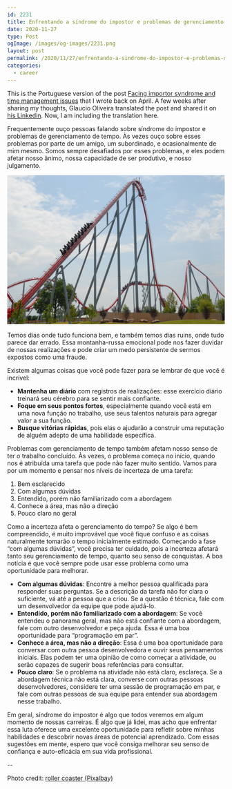 ```yaml
---
id: 2231
title: Enfrentando a síndrome do impostor e problemas de gerenciamento de tempo
date: 2020-11-27
type: Post
ogImage: /images/og-images/2231.png
layout: post
permalink: /2020/11/27/enfrentando-a-sindrome-do-impostor-e-problemas-de-gerenciamento-de-tempo
categories:
  - career
---
```


<div class="my-10 p-4 border border-gray-6 rounded-md bg-white">
This is the Portuguese version of the post <a href="/2020/04/26/facing-impostor-syndrome-and-time-management-issues">Facing importor syndrome and time management issues</a> that I wrote back on April. A few weeks after sharing my thoughts, Glaucio Oliveira translated the post and shared it on <a href="https://www.linkedin.com/pulse/como-lidar-com-s%C3%ADndrome-do-impostor-e-problemas-de-tempo-oliveira/">his Linkedin</a>. Now, I am including the translation here.
</div>

Frequentemente ouço pessoas falando sobre síndrome do impostor e problemas de gerenciamento de tempo. Às vezes ouço sobre esses problemas por parte de um amigo, um subordinado, e ocasionalmente de mim mesmo. Somos sempre desafiados por esses problemas, e eles podem afetar nosso ânimo, nossa capacidade de ser produtivo, e nosso julgamento.

![Roller coaster photo](/wp-content/uploads/2020/04/roller-coaster.jpg)

Temos dias onde tudo funciona bem, e também temos dias ruins, onde tudo parece dar errado. Essa montanha-russa emocional pode nos fazer duvidar de nossas realizações e pode criar um medo persistente de sermos expostos como uma fraude.

Existem algumas coisas que você pode fazer para se lembrar de que você é incrível:

- **Mantenha um diário** com registros de realizações: esse exercício diário treinará seu cérebro para se sentir mais confiante.
- **Foque em seus pontos fortes**, especialmente quando você está em uma nova função no trabalho, use seus talentos naturais para agregar valor a sua função.
- **Busque vitórias rápidas**, pois elas o ajudarão a construir uma reputação de alguém adepto de uma habilidade específica.

Problemas com gerenciamento de tempo também afetam nosso senso de ter o trabalho concluído. Às vezes, o problema começa no início, quando nos é atribuída uma tarefa que pode não fazer muito sentido. Vamos para por um momento e pensar nos níveis de incerteza de uma tarefa:

1. Bem esclarecido
2. Com algumas dúvidas
3. Entendido, porém não familiarizado com a abordagem
4. Conhece a área, mas não a direção
5. Pouco claro no geral

Como a incerteza afeta o gerenciamento do tempo? Se algo é bem compreendido, é muito improvável que você fique confuso e as coisas naturalmente tomarão o tempo inicialmente estimado. Começando a fase “com algumas dúvidas”, você precisa ter cuidado, pois a incerteza afetará tanto seu gerenciamento de tempo, quanto seu senso de conquistas. A boa notícia é que você sempre pode usar esse problema como uma oportunidade para melhorar.

- **Com algumas dúvidas**: Encontre a melhor pessoa qualificada para responder suas perguntas. Se a descrição da tarefa não for clara o suficiente, vá até a pessoa que a criou. Se a questão é técnica, fale com um desenvolvedor da equipe que pode ajudá-lo.
- **Entendido, porém não familiarizado com a abordagem**: Se você entendeu o panorama geral, mas não está confiante com a abordagem, fale com outro desenvolvedor e peça ajuda. Essa é uma boa oportunidade para “programação em par”.
- **Conhece a área, mas não a direção**: Essa é uma boa oportunidade para conversar com outra pessoa desenvolvedora e ouvir seus pensamentos iniciais. Elas podem ter uma opinião de como começar a atividade, ou serão capazes de sugerir boas referências para consultar.
- **Pouco claro**: Se o problema na atividade não está claro, esclareça. Se a abordagem técnica não está clara, converse com outras pessoas desenvolvedores, considere ter uma sessão de programação em par, e fale com outras pessoas de sua equipe para entender sua abordagem nesse trabalho.

Em geral, síndrome do impostor é algo que todos veremos em algum momento de nossas carreiras. É algo que já lidei, mas acho que enfrentar essa luta oferece uma excelente oportunidade para refletir sobre minhas habilidades e descobrir novas áreas de potencial aprendizado. Com essas sugestões em mente, espero que você consiga melhorar seu senso de confiança e auto-eficácia em sua vida profissional.

--

Photo credit: [roller coaster (Pixalbay)](https://pixabay.com/photos/roller-coaster-people-thrill-park-1553342/)
